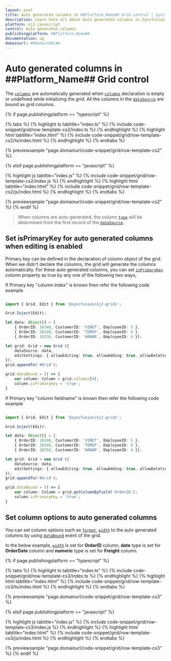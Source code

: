 ```yaml
---
layout: post
title: Auto generated columns in ##Platform_Name## Grid control | Syncfusion
description: Learn here all about Auto generated columns in Syncfusion ##Platform_Name## Grid control of Syncfusion Essential JS 2 and more.
platform: ej2-javascript
control: Auto generated columns 
publishingplatform: ##Platform_Name##
documentation: ug
domainurl: ##DomainURL##
---
```


# Auto generated columns in ##Platform_Name## Grid control

The [`columns`](../../api/grid/column) are automatically generated when [`columns`](../../api/grid/column) declaration is empty or undefined while initializing the grid. All the columns in the [`dataSource`](../../api/grid/#datasource) are bound as grid columns.

{% if page.publishingplatform == "typescript" %}

 {% tabs %}
{% highlight ts tabtitle="index.ts" %}
{% include code-snippet/grid/row-template-cs2/index.ts %}
{% endhighlight %}
{% highlight html tabtitle="index.html" %}
{% include code-snippet/grid/row-template-cs2/ts/index.html %}
{% endhighlight %}
{% endtabs %}
        
{% previewsample "page.domainurl/code-snippet/grid/row-template-cs2" %}

{% elsif page.publishingplatform == "javascript" %}

{% highlight js tabtitle="index.js" %}
{% include code-snippet/grid/row-template-cs2/index.js %}
{% endhighlight %}
{% highlight html tabtitle="index.html" %}
{% include code-snippet/grid/row-template-cs2/js/index.html %}
{% endhighlight %}
{% endtabs %}

{% previewsample "page.domainurl/code-snippet/grid/row-template-cs2" %}
{% endif %}

> When columns are auto-generated, the column [`type`](../../api/grid/column/#type) will be determined from the first record of the [`dataSource`](../../api/grid/#datasource).

## Set isPrimaryKey for auto generated columns when editing is enabled

Primary key can be defined in the declaration of column object of the grid. When we didn't declare the columns, the grid will generate the columns automatically. For these auto generated columns, you can set [`isPrimaryKey`](../../api/grid/column/#isprimarykey) column property as true by any one of the following two ways,

If Primary key "column index" is known then refer the following code example

```ts

import { Grid, Edit } from '@syncfusion/ej2-grids';

Grid.Inject(Edit);

let data: Object[] = [
    { OrderID: 10248, CustomerID: 'VINET', EmployeeID: 5 },
    { OrderID: 10249, CustomerID: 'TOMSP', EmployeeID: 6 },
    { OrderID: 10250, CustomerID: 'HANAR', EmployeeID: 4 }];

let grid: Grid = new Grid ({
    dataSource: data,
    editSettings: { allowEditing: true, allowAdding: true, allowDeleting: true }
});
grid.appendTo('#Grid');

grid.dataBound = () => {
    var column: Column = grid.columns[0];
    column.isPrimaryKey = 'true';
}

```

If Primary key "column fieldname" is known then refer the following code example

```ts

import { Grid, Edit } from '@syncfusion/ej2-grids';

Grid.Inject(Edit);

let data: Object[] = [
    { OrderID: 10248, CustomerID: 'VINET', EmployeeID: 5 },
    { OrderID: 10249, CustomerID: 'TOMSP', EmployeeID: 6 },
    { OrderID: 10250, CustomerID: 'HANAR', EmployeeID: 4 }];

let grid: Grid = new Grid ({
    dataSource: data,
    editSettings: { allowEditing: true, allowAdding: true, allowDeleting: true }
});
grid.appendTo('#Grid');

grid.dataBound = () => {
    var column: Column = grid.getColumnByField('OrderID');
    column.isPrimaryKey = 'true';
}

```

## Set column options to auto generated columns

You can set column options such as [`format`](../../api/grid/column/#format), [`width`](../../api/grid/column/#width) to the auto generated columns by using [`dataBound`](../../api/grid/#databound) event of the grid.

In the below example, [`width`](../../api/grid/column/#width) is set for **OrderID** column, **date** type is set for **OrderDate** column and **numeric** type is set for **Freight** column.

{% if page.publishingplatform == "typescript" %}

 {% tabs %}
{% highlight ts tabtitle="index.ts" %}
{% include code-snippet/grid/row-template-cs3/index.ts %}
{% endhighlight %}
{% highlight html tabtitle="index.html" %}
{% include code-snippet/grid/row-template-cs3/ts/index.html %}
{% endhighlight %}
{% endtabs %}
        
{% previewsample "page.domainurl/code-snippet/grid/row-template-cs3" %}

{% elsif page.publishingplatform == "javascript" %}

{% highlight js tabtitle="index.js" %}
{% include code-snippet/grid/row-template-cs3/index.js %}
{% endhighlight %}
{% highlight html tabtitle="index.html" %}
{% include code-snippet/grid/row-template-cs3/js/index.html %}
{% endhighlight %}
{% endtabs %}

{% previewsample "page.domainurl/code-snippet/grid/row-template-cs3" %}
{% endif %}